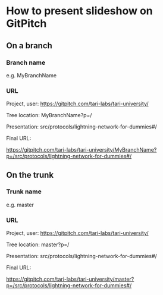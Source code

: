 # How to present slideshow on GitPitch

## On a branch
### Branch name 
e.g. MyBranchName

### URL
Project, user:   https://gitpitch.com/tari-labs/tari-university/

Tree location:   MyBranchName?p=/

Presentation:    src/protocols/lightning-network-for-dummies#/

Final URL:

https://gitpitch.com/tari-labs/tari-university/MyBranchName?p=/src/protocols/lightning-network-for-dummies#/

## On the trunk
### Trunk name
e.g. master
### URL
Project, user:   https://gitpitch.com/tari-labs/tari-university/

Tree location:   master?p=/

Presentation:    src/protocols/lightning-network-for-dummies#/

Final URL:

https://gitpitch.com/tari-labs/tari-university/master?p=/src/protocols/lightning-network-for-dummies#/
